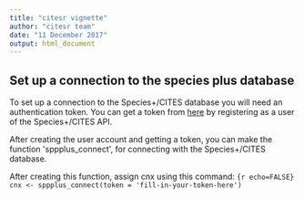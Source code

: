 ```yaml
---
title: "citesr vignette"
author: "citesr team"
date: "11 December 2017"
output: html_document
---
```


## Set up a connection to the species plus database

To set up a connection to the Species+/CITES database you will need an authentication token. You can get a token from [here](http://api.speciesplus.net/users/sign_up) by registering as a user of the Species+/CITES API. 

After creating the user account and getting a token, you can make the function 'sppplus_connect', for connecting with the Species+/CITES database. 

After creating this function, assign cnx using this command: ```{r echo=FALSE} cnx <- sppplus_connect(token = 'fill-in-your-token-here')```


## 

